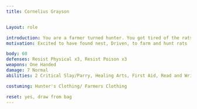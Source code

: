 ```yaml
---
title: Cornelius Grayson


Layout: role

introduction: You are a farmer turned hunter. You got tired of the rats eating everything you own, and the bounty pay is worth it. You tend to work alone, but have no trouble asking for help if you feel you are in over your head.
motivation: Excited to have found nest, Driven, to farm and hunt rats

body: 60
defenses: Resist Physical x3, Resist Poison x3
weapons: One Handed
damage: 7 Normal
abilities: 2 Critical Slay/Parry, Healing Arts, First Aid, Read and Write 

costuming: Hunter's Clothing/ Farmers Clothing

reset: yes, draw from bag
---
```


